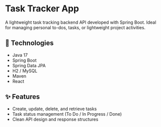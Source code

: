 # Task Tracker App

A lightweight task tracking backend API developed with Spring Boot. Ideal for managing personal to-dos, tasks, or lightweight project activities.

## 🔧 Technologies
- Java 17
- Spring Boot
- Spring Data JPA
- H2 / MySQL
- Maven
- React

## ✨ Features
- Create, update, delete, and retrieve tasks
- Task status management (To Do / In Progress / Done)
- Clean API design and response structures


